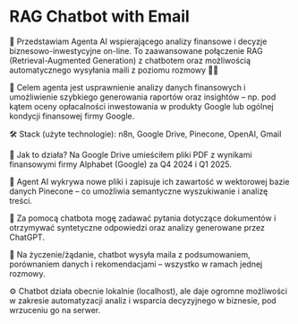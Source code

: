 # RAG Chatbot with Email

🤖 Przedstawiam Agenta AI wspierającego analizy finansowe i decyzje biznesowo-inwestycyjne on-line.
To zaawansowane połączenie RAG (Retrieval-Augmented Generation) z chatbotem oraz możliwością automatycznego wysyłania maili z poziomu rozmowy 💬📧

🎯 Celem agenta jest usprawnienie analizy danych finansowych i umożliwienie szybkiego generowania raportów oraz insightów – np. pod kątem oceny opłacalności inwestowania w produkty Google lub ogólnej kondycji finansowej firmy Google.

🛠️ Stack (użyte technologie):
 n8n, Google Drive, Pinecone, OpenAI, Gmail

📂 Jak to działa? Na Google Drive umieściłem pliki PDF z wynikami finansowymi firmy Alphabet (Google) za Q4 2024 i Q1 2025.

🧠 Agent AI wykrywa nowe pliki i zapisuje ich zawartość w wektorowej bazie danych Pinecone – co umożliwia semantyczne wyszukiwanie i analizę treści.

💬 Za pomocą chatbota mogę zadawać pytania dotyczące dokumentów i otrzymywać syntetyczne odpowiedzi oraz analizy generowane przez ChatGPT.

📧 Na życzenie/żądanie, chatbot wysyła maila z podsumowaniem, porównaniem danych i rekomendacjami – wszystko w ramach jednej rozmowy.

⚙️ Chatbot działa obecnie lokalnie (localhost), ale daje ogromne możliwości w zakresie automatyzacji analiz i wsparcia decyzyjnego w biznesie, pod wrzuceniu go na serwer.
